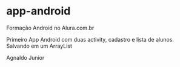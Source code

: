 # app-android

Formação Android no Alura.com.br

Primeiro App Android com duas activity, cadastro e lista de alunos. Salvando em um ArrayList

Agnaldo Junior